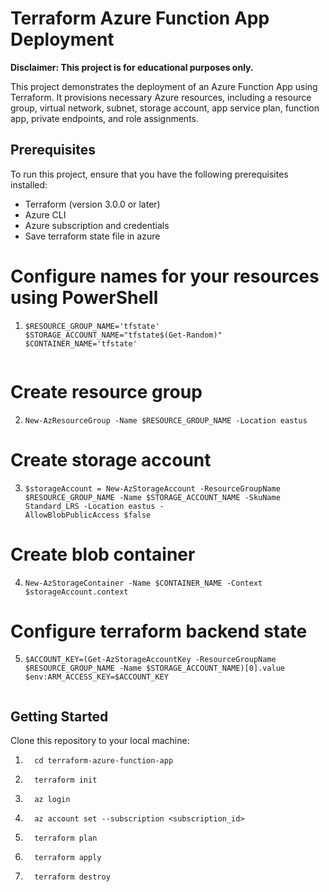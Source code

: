 # Terraform Azure Function App Deployment

**Disclaimer: This project is for educational purposes only.**

This project demonstrates the deployment of an Azure Function App using Terraform. It provisions necessary Azure resources, including a resource group, virtual network, subnet, storage account, app service plan, function app, private endpoints, and role assignments.


## Prerequisites

To run this project, ensure that you have the following prerequisites installed:

- Terraform (version 3.0.0 or later)
- Azure CLI
- Azure subscription and credentials
- Save terraform state file in azure

# Configure names for your resources using PowerShell 
 1. ```shell
    $RESOURCE_GROUP_NAME='tfstate'
    $STORAGE_ACCOUNT_NAME="tfstate$(Get-Random)"
    $CONTAINER_NAME='tfstate'
  
# Create resource group
2. ```shell
   New-AzResourceGroup -Name $RESOURCE_GROUP_NAME -Location eastus

# Create storage account
3. ```shell
   $storageAccount = New-AzStorageAccount -ResourceGroupName $RESOURCE_GROUP_NAME -Name $STORAGE_ACCOUNT_NAME -SkuName Standard_LRS -Location eastus -   
   AllowBlobPublicAccess $false

# Create blob container
4. ```shell
   New-AzStorageContainer -Name $CONTAINER_NAME -Context $storageAccount.context

# Configure terraform backend state
5. ```shell
   $ACCOUNT_KEY=(Get-AzStorageAccountKey -ResourceGroupName $RESOURCE_GROUP_NAME -Name $STORAGE_ACCOUNT_NAME)[0].value
   $env:ARM_ACCESS_KEY=$ACCOUNT_KEY


## Getting Started

 Clone this repository to your local machine:

1. ```shell
     cd terraform-azure-function-app
2. ```shell
     terraform init
3. ```shell
     az login
4. ```shell
     az account set --subscription <subscription_id>
5. ```shell
     terraform plan
6. ```shell
     terraform apply
7. ```shell
     terraform destroy

